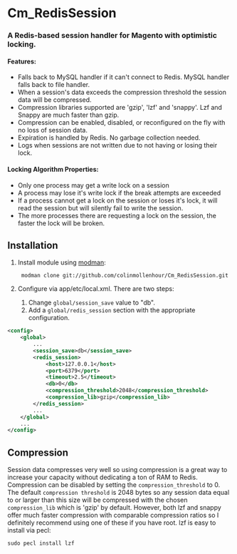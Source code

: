 # Cm_RedisSession #

### A Redis-based session handler for Magento with optimistic locking. ###

#### Features: ####
- Falls back to MySQL handler if it can't connect to Redis. MySQL handler falls back to file handler.
- When a session's data exceeds the compression threshold the session data will be compressed.
- Compression libraries supported are 'gzip', 'lzf' and 'snappy'. Lzf and Snappy are much faster than gzip.
- Compression can be enabled, disabled, or reconfigured on the fly with no loss of session data.
- Expiration is handled by Redis. No garbage collection needed.
- Logs when sessions are not written due to not having or losing their lock.

#### Locking Algorithm Properties: ####
- Only one process may get a write lock on a session
- A process may lose it's write lock if the break attempts are exceeded
- If a process cannot get a lock on the session or loses it's lock, it will
  read the session but will silently fail to write the session.
- The more processes there are requesting a lock on the session, the faster the lock will be broken.

## Installation ##

1. Install module using [modman](https://github.com/colinmollenhour/modman):

        modman clone git://github.com/colinmollenhour/Cm_RedisSession.git

2. Configure via app/etc/local.xml. There are two steps:

    1. Change `global/session_save` value to "db".
    2. Add a `global/redis_session` section with the appropriate configuration.

```xml
<config>
    <global>
        ...
        <session_save>db</session_save>
        <redis_session>
            <host>127.0.0.1</host>
            <port>6379</port>
            <timeout>2.5</timeout>
            <db>0</db>
            <compression_threshold>2048</compression_threshold>
            <compression_lib>gzip</compression_lib>
        </redis_session>
        ...
    </global>
    ...
</config>
```

## Compression ##

Session data compresses very well so using compression is a great way to increase your capacity without
dedicating a ton of RAM to Redis. Compression can be disabled by setting the `compression_threshold` to 0.
The default `compression threshold` is 2048 bytes so any session data equal to or larger than this size
will be compressed with the chosen `compression_lib` which is 'gzip' by default. However, both lzf and
snappy offer much faster compression with comparable compression ratios so I definitely recommend using
one of these if you have root. lzf is easy to install via pecl:

    sudo pecl install lzf

